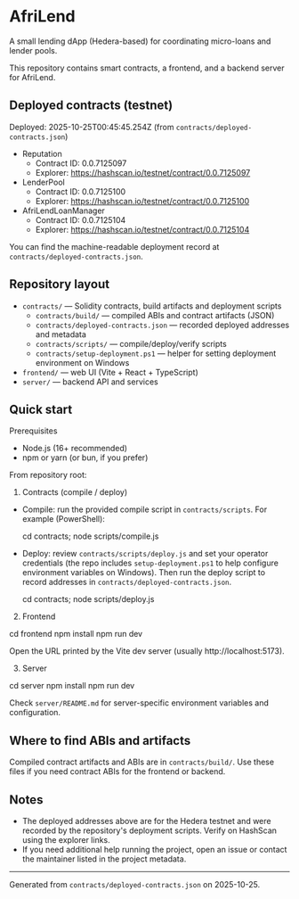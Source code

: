 # AfriLend

A small lending dApp (Hedera-based) for coordinating micro-loans and lender pools.

This repository contains smart contracts, a frontend, and a backend server for AfriLend.

## Deployed contracts (testnet)

Deployed: 2025-10-25T00:45:45.254Z (from `contracts/deployed-contracts.json`)

- Reputation
  - Contract ID: 0.0.7125097
  - Explorer: https://hashscan.io/testnet/contract/0.0.7125097
- LenderPool
  - Contract ID: 0.0.7125100
  - Explorer: https://hashscan.io/testnet/contract/0.0.7125100
- AfriLendLoanManager
  - Contract ID: 0.0.7125104
  - Explorer: https://hashscan.io/testnet/contract/0.0.7125104

You can find the machine-readable deployment record at `contracts/deployed-contracts.json`.

## Repository layout

- `contracts/` — Solidity contracts, build artifacts and deployment scripts
  - `contracts/build/` — compiled ABIs and contract artifacts (JSON)
  - `contracts/deployed-contracts.json` — recorded deployed addresses and metadata
  - `contracts/scripts/` — compile/deploy/verify scripts
  - `contracts/setup-deployment.ps1` — helper for setting deployment environment on Windows
- `frontend/` — web UI (Vite + React + TypeScript)
- `server/` — backend API and services

## Quick start

Prerequisites
- Node.js (16+ recommended)
- npm or yarn (or bun, if you prefer)

From repository root:

1) Contracts (compile / deploy)
- Compile: run the provided compile script in `contracts/scripts`. For example (PowerShell):

  cd contracts; node scripts/compile.js

- Deploy: review `contracts/scripts/deploy.js` and set your operator credentials (the repo includes `setup-deployment.ps1` to help configure environment variables on Windows). Then run the deploy script to record addresses in `contracts/deployed-contracts.json`.

  cd contracts; node scripts/deploy.js

2) Frontend

  cd frontend
  npm install
  npm run dev

Open the URL printed by the Vite dev server (usually http://localhost:5173).

3) Server

  cd server
  npm install
  npm run dev

Check `server/README.md` for server-specific environment variables and configuration.

## Where to find ABIs and artifacts

Compiled contract artifacts and ABIs are in `contracts/build/`. Use these files if you need contract ABIs for the frontend or backend.

## Notes

- The deployed addresses above are for the Hedera testnet and were recorded by the repository's deployment scripts. Verify on HashScan using the explorer links.
- If you need additional help running the project, open an issue or contact the maintainer listed in the project metadata.

---
Generated from `contracts/deployed-contracts.json` on 2025-10-25.

